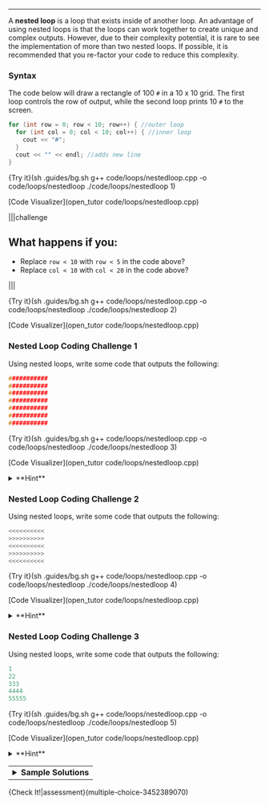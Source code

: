 ---

A **nested loop** is a loop that exists inside of another loop. An advantage of using nested loops is that the loops can work together to create unique and complex outputs. However, due to their complexity potential, it is rare to see the implementation of more than two nested loops. If possible, it is recommended that you re-factor your code to reduce this complexity.

### Syntax
The code below will draw a rectangle of 100 `#` in a 10 x 10 grid. The first loop controls the row of output, while the second loop prints 10 `#` to the screen.

```c++
for (int row = 0; row < 10; row++) { //outer loop
  for (int col = 0; col < 10; col++) { //inner loop
    cout << "#";
  }
  cout << "" << endl; //adds new line
}
```

{Try it}(sh .guides/bg.sh g++ code/loops/nestedloop.cpp -o code/loops/nestedloop ./code/loops/nestedloop 1)

[Code Visualizer](open_tutor code/loops/nestedloop.cpp)

|||challenge
## What happens if you:
* Replace `row < 10` with `row < 5` in the code above?
* Replace `col < 10` with `col < 20` in the code above?

|||

{Try it}(sh .guides/bg.sh g++ code/loops/nestedloop.cpp -o code/loops/nestedloop ./code/loops/nestedloop 2)

[Code Visualizer](open_tutor code/loops/nestedloop.cpp)

### Nested Loop Coding Challenge 1
Using nested loops, write some code that outputs the following:

```c++
###########
###########
###########
###########
###########
###########
###########
```

{Try it}(sh .guides/bg.sh g++ code/loops/nestedloop.cpp -o code/loops/nestedloop ./code/loops/nestedloop 3)

[Code Visualizer](open_tutor code/loops/nestedloop.cpp)

<details><summary>**Hint**</summary>The output is the same character (`#`). Make sure that your nested loops have the right numbers in the boolean expressions to get the appropriate number of rows and columns.</details>

### Nested Loop Coding Challenge 2
Using nested loops, write some code that outputs the following:

```c++
<<<<<<<<<<
>>>>>>>>>>
<<<<<<<<<<
>>>>>>>>>>
<<<<<<<<<<
```

{Try it}(sh .guides/bg.sh g++ code/loops/nestedloop.cpp -o code/loops/nestedloop ./code/loops/nestedloop 4)

[Code Visualizer](open_tutor code/loops/nestedloop.cpp)

<details><summary>**Hint**</summary>The output is a `<` when the outer loop variable is even (0, 2, 4) and a `>` when the outer loop variable is odd (1, 3).</details>

### Nested Loop Coding Challenge 3
Using nested loops, write some code that outputs the following:

```c++
1
22
333
4444
55555
```

{Try it}(sh .guides/bg.sh g++ code/loops/nestedloop.cpp -o code/loops/nestedloop ./code/loops/nestedloop 5)

[Code Visualizer](open_tutor code/loops/nestedloop.cpp)

<details><summary>**Hint**</summary>Note how the pattern goes from `1` to `5` starting on line 1 (through line 5) and prints the line number equal to the amount of times as that numbered line. First, the outer loop should start at `1`. Second, the inner loop should run the same amount of times as the row number up to the row number's limit.</details>

<table><tbody ><tr><td><details><summary>
	<b>Sample Solutions</b>
</summary><br>
  There are <i>multiple</i> ways to solve the challenges above but here are some sample solutions using various combinations of <code>for</code> and <code>while</code> loops:
  
```c++
int row = 0;
while (row < 7) {
  int col = 0;
  while (col < 11) {
    cout << "#";
    col++;
  }
  cout << "" << endl;
  row++;
}
```

```c++
for (int row = 0; row < 5; row++) {
  if (row % 2 == 0) {
    int col = 0;
    while (col < 10) {
      cout << "<";
      col++;
    }
    cout << "" << endl;
  }
  else {
    int col = 0;
    while (col < 10) {
      cout << ">";
      col++;
    }
    cout << "" << endl;
  }
}
```
  
```c++
for (int row = 1; row <= 5; row++) {
  for (int col = 1; col <= row; col++) {
    cout << row;
  }
  cout << "" << endl;
}
```

</details></td></tr></tbody>
</table>

{Check It!|assessment}(multiple-choice-3452389070)
